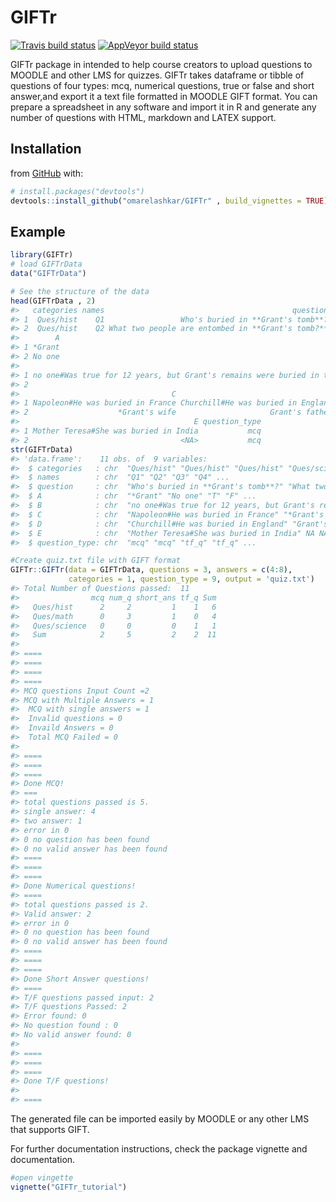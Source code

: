 
<!-- README.md is generated from README.Rmd. Please edit that file -->

# GIFTr

<!-- badges: start -->

[![Travis build
status](https://travis-ci.org/omarelashkar/GIFTr.svg?branch=master)](https://travis-ci.org/omarelashkar/GIFTr)
[![AppVeyor build
status](https://ci.appveyor.com/api/projects/status/github/omarelashkar/GIFTr?branch=master&svg=true)](https://ci.appveyor.com/project/omarelashkar/GIFTr)
<!-- badges: end -->

GIFTr package in intended to help course creators to upload questions to
MOODLE and other LMS for quizzes. GIFTr takes dataframe or tibble of
questions of four types: mcq, numerical questions, true or false and
short answer,and export it a text file formatted in MOODLE GIFT format.
You can prepare a spreadsheet in any software and import it in R and
generate any number of questions with HTML, markdown and LATEX support.

## Installation

from [GitHub](https://github.com/) with:

``` r
# install.packages("devtools")
devtools::install_github("omarelashkar/GIFTr" , build_vignettes = TRUE)
```

## Example

``` r
library(GIFTr)
# load GIFTrData
data("GIFTrData")

# See the structure of the data
head(GIFTrData , 2)
#>   categories names                                          question
#> 1  Ques/hist    Q1                 Who's buried in **Grant's tomb**?
#> 2  Ques/hist    Q2 What two people are entombed in **Grant's tomb?**
#>        A
#> 1 *Grant
#> 2 No one
#>                                                                                   B
#> 1 no one#Was true for 12 years, but Grant's remains were buried in the tomb in 1897
#> 2                                                                            *Grant
#>                                  C                                  D
#> 1 Napoleon#He was buried in France Churchill#He was buried in England
#> 2                    *Grant's wife                     Grant's father
#>                                       E question_type
#> 1 Mother Teresa#She was buried in India           mcq
#> 2                                  <NA>           mcq
str(GIFTrData)
#> 'data.frame':    11 obs. of  9 variables:
#>  $ categories   : chr  "Ques/hist" "Ques/hist" "Ques/hist" "Ques/science" ...
#>  $ names        : chr  "Q1" "Q2" "Q3" "Q4" ...
#>  $ question     : chr  "Who's buried in **Grant's tomb**?" "What two people are entombed in **Grant's tomb?**" "Grant was buried in a tomb in New York City" "The sun rises in the West." ...
#>  $ A            : chr  "*Grant" "No one" "T" "F" ...
#>  $ B            : chr  "no one#Was true for 12 years, but Grant's remains were buried in the tomb in 1897" "*Grant" NA NA ...
#>  $ C            : chr  "Napoleon#He was buried in France" "*Grant's wife" NA NA ...
#>  $ D            : chr  "Churchill#He was buried in England" "Grant's father" NA NA ...
#>  $ E            : chr  "Mother Teresa#She was buried in India" NA NA NA ...
#>  $ question_type: chr  "mcq" "mcq" "tf_q" "tf_q" ...

#Create quiz.txt file with GIFT format 
GIFTr::GIFTr(data = GIFTrData, questions = 3, answers = c(4:8), 
             categories = 1, question_type = 9, output = 'quiz.txt')
#> Total Number of Questions passed:  11              
#>                mcq num_q short_ans tf_q Sum
#>   Ques/hist      2     2         1    1   6
#>   Ques/math      0     3         1    0   4
#>   Ques/science   0     0         0    1   1
#>   Sum            2     5         2    2  11
#> 
#> ==== 
#> ==== 
#> ==== 
#> ====
#> MCQ questions Input Count =2
#> MCQ with Multiple Answers = 1
#>  MCQ with single answers = 1
#>  Invalid questions = 0
#>  Invaild Answers = 0
#>  Total MCQ Failed = 0
#> 
#> ==== 
#> ==== 
#> ==== 
#> Done MCQ! 
#> ===
#> total questions passed is 5. 
#> single answer: 4 
#> two answer: 1 
#> error in 0 
#> 0 no question has been found 
#> 0 no valid answer has been found
#> ==== 
#> ==== 
#> ==== 
#> Done Numerical questions! 
#> ====
#> total questions passed is 2. 
#> Valid answer: 2 
#> error in 0 
#> 0 no question has been found 
#> 0 no valid answer has been found
#> ==== 
#> ==== 
#> ==== 
#> Done Short Answer questions! 
#> ====
#> T/F questions passed input: 2 
#> T/F questions Passed: 2 
#> Error found: 0 
#> No question found : 0 
#> No valid answer found: 0
#> 
#> ==== 
#> ==== 
#> ==== 
#> Done T/F questions!
#>  
#> ====
```

The generated file can be imported easily by MOODLE or any other LMS
that supports GIFT.

For further documentation instructions, check the package vignette and
documentation.

``` r
#open vingette
vignette("GIFTr_tutorial")
```
